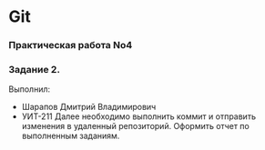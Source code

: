 # Git
### Практическая работа No4 
### Задание 2.
Выполнил:
* Шарапов Дмитрий Владимирович
* УИТ-211
Далее необходимо выполнить коммит и отправить изменения в удаленный репозиторий.
Оформить отчет по выполненным заданиям.

